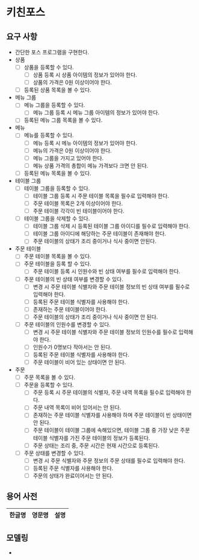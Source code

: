# 키친포스

## 요구 사항

- 간단한 포스 프로그램을 구현한다.
- 상품
    - [ ] 상품을 등록할 수 있다.
        - [ ] 상품 등록 시 상품 아이템의 정보가 있어야 한다.
        - [ ] 상품의 가격은 0원 이상이어야 한다.
    - [ ] 등록된 상품 목록을 볼 수 있다.
- 메뉴 그룹
    - [ ] 메뉴 그룹을 등록할 수 있다.
        - [ ] 메뉴 그룹 등록 시 메뉴 그룹 아이템의 정보가 있어야 한다.
    - [ ] 등록된 메뉴 그룹 목록을 볼 수 있다.
- 메뉴
    - [ ] 메뉴를 등록할 수 있다.
        - [ ] 메뉴 등록 시 메뉴 아이템의 정보가 있어야 한다.
        - [ ] 메뉴의 가격은 0원 이상이어야 한다.
        - [ ] 메뉴 그룹을 가지고 있어야 한다.
        - [ ] 메뉴 상품 가격의 총합이 메뉴 가격보다 크면 안 된다.
    - [ ] 등록된 메뉴 목록을 볼 수 있다.
- 테이블 그룹
    - [ ] 테이블 그룹을 등록할 수 있다.
        - [ ] 테이블 그룹 등록 시 주문 테이블 목록을 필수로 입력해야 한다.
        - [ ] 주문 테이블 목록은 2개 이상이어야 한다.
        - [ ] 주문 테이블 각각이 빈 테이블이어야 한다.
    - [ ] 테이블 그룹을 삭제할 수 있다.
        - [ ] 테이블 그룹 삭제 시 등록된 테이블 그룹 아이디를 필수로 입력해야 한다.
        - [ ] 테이블 그룹 아이디에 해당하는 주문 테이블이 존재해야 한다.
        - [ ] 주문 테이블의 상태가 조리 중이거나 식사 중이면 안된다.  
- 주문 테이블
    - [ ] 주문 테이블 목록을 볼 수 있다.
    - [ ] 주문 테이블을 등록 할 수 있다.
        - [ ] 주문 테이블 등록 시 인원수와 빈 상태 여부를 필수로 입력해야 한다.
    - [ ] 주문 테이블의 빈 상태 여부를 변경할 수 있다.
        - [ ] 변경 시 주문 테이블 식별자와 주문 테이블 정보의 빈 상태 여부를 필수로 입력해야 한다.
        - [ ] 등록된 주문 테이블 식별자를 사용해야 한다.
        - [ ] 존재하는 주문 테이블이어야 한다.
        - [ ] 주문 테이블의 상태가 조리 중이거나 식사 중이면 안 된다.
    - [ ] 주문 테이블의 인원수를 변경할 수 있다.
        - [ ] 변경 시 주문 테이블 식별자와 주문 테이블 정보의 인원수를 필수로 입력해야 한다.
        - [ ] 인원수가 0명보다 작아서는 안 된다.
        - [ ] 등록된 주문 테이블 식별자를 사용해야 한다.
        - [ ] 주문 테이블이 비어 있는 상태이면 안 된다.
- 주문
    - [ ] 주문 목록을 볼 수 있다.
    - [ ] 주문을 등록할 수 있다.
        - [ ] 주문 등록 시 주문 테이블의 식별자, 주문 내역 목록을 필수로 입력해야 한다.
        - [ ] 주문 내역 목록이 비어 있어서는 안 된다.
        - [ ] 존재하는 주문 테이블 식별자를 사용해야 하며 주문 테이블이 빈 상태이면 안 된다.
        - [ ] 주문 테이블이 테이블 그룹에 속해있으면, 테이블 그룹 중 가장 낮은 주문 테이블 식별자를 가진 주문 테이블의 정보가 등록된다.  
        - [ ] 주문 상태는 조리 중, 주문 시간은 현재 시간으로 등록된다.
    - [ ] 주문 상태를 변경할 수 있다.
        - [ ] 변경 시 주문 식별자와 주문 정보의 주문 상태를 필수로 입력해야 한다.
        - [ ] 등록된 주문 식별자를 사용해야 한다.
        - [ ] 주문의 상태가 완료이어서는 안 된다.

## 용어 사전

| 한글명 | 영문명 | 설명 |
| --- | --- | --- |

## 모델링

- 
